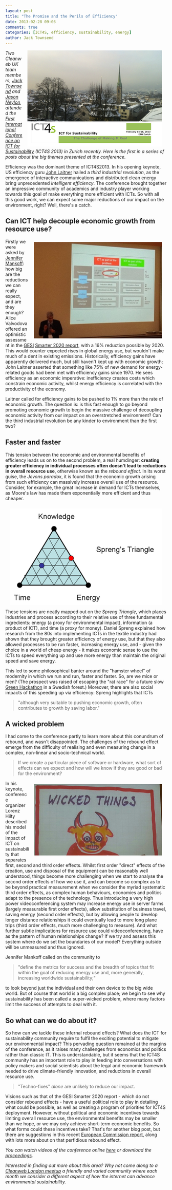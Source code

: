 ```yaml
---
layout: post
title: "The Promise and the Perils of Efficiency"
date: 2013-02-28 09:03
comments: true
categories: [ICT4S, efficiency, sustainability, energy]
author: Jack Townsend
---
```

<div style="margin: 0px 15px; float: right"><img src="/images/posts/ICT4S-and-zurich-small.png" alt="ICT4S Keynote"></div>

*Two Cleanweb UK team members, [Jack Townsend](https://twitter.com/JackTownsend_) and [Jason Neylon](https://twitter.com/jasonneylon), attended the [First International Conference on ICT for Sustainability](http://www.ict4s.org/) (ICT4S 2013) in Zurich recently. Here is the first in a series of posts about the big themes presented at the conference.*

Efficiency was the dominant theme of ICT4S2013. In his opening keynote, US efficiency guru [John Laitner](http://aceee.org/node/97) hailed a *third industrial revolution*, as the emergence of interactive communications and distributed clean energy bring unprecedented *intelligent efficiency*. The conference brought together an impressive community of academics and industry player working towards this goal of make everything more efficient with ICTs. So with all this good work, we can expect some major reductions of our impact on the environment, right? Well, there's a catch.

## Can ICT help decouple economic growth from resource use?

<div style="margin: 10px 15px; float: right"><img src="/images/posts/ict4s-keynote.jpeg" alt="ICT4S Keynote"></div>

Firstly we were asked by [Jennifer Mankoff](https://twitter.com/jcmankoff): how big are the reductions we can really expect, and are they enough? Alice Valvodova offered an optimistic assessment in the [GESI](https://twitter.com/GeSIConnect) [Smarter 2020 report](http://gesi.org/SMARTer2020), with a 16% reduction possible by 2020. This would counter expected rises in global energy use, but wouldn't make much of a dent in existing emissions. Historically, efficiency gains have apparently delivered much, but still haven't kept up with economic growth; John Laitner asserted that something like 75% of new demand for energy-related goods had been met with efficiency gains since 1970. He sees efficiency as an economic imperative: inefficiency creates costs which constrain economic activity, whilst energy efficiency is correlated with the productivity of the economy. 

Laitner called for efficiency gains to be pushed to 1% more than the rate of economic growth. The question is: is this fast enough to go beyond promoting economic growth to begin the massive challenge of decoupling economic activity from our impact on an overstretched environment? Can the third industrial revolution be any kinder to environment than the first two?

## Faster and faster

This tension between the economic and environmental benefits of efficiency leads us on to the second problem, a real humdinger: **creating greater efficiency in individual processes often doesn't lead to reductions in overall resource use**, otherwise known as the *rebound effect*. In its worst guise, the *Jevons paradox*, it is found that the economic growth arising from such efficiency can massively increase overall use of the resource. Consider, for example, the great increase in demand for ICTs themselves, as Moore's law has made them exponentially more efficient and thus cheaper.

<div style="margin: 10px 15px; float: right"><img src="/images/posts/spreng-triangle.png" alt="Spreng's Triangle"></div>

These tensions are neatly mapped out on the *Spreng Triangle*, which places industries and process according to their relative use of three fundamental ingredients: energy (a proxy for environmental impact), information (a product of ICT), and time (a proxy for money). Daniel Spreng explained how research from the 80s into implementing ICTs in the textile industry had shown that they brought greater efficiency of energy use, but that they also allowed processes to be run faster, increasing energy use, and - given the choice in a world of cheap energy - it makes economic sense to use the ICTs to speed everything up and use more energy than maintain the original speed and save energy. 

This led to some philosophical banter around the "hamster wheel" of modernity in which we run and run, faster and faster. So, are we mice or men? (The prospect was raised of escaping the "rat race" for a future slow [Green Hackathon](http://www.greenhackathon.com) in a Swedish forest.) Moreover, there are also social impacts of this speeding up via efficiency: Spreng highlights that ICTs 
> "although very suitable to pushing economic growth, often contributes to growth by saving labor."

## A wicked problem


I had come to the conference partly to learn more about this conundrum of rebound, and wasn't disappointed. The challenges of the rebound effect emerge from the difficulty of realising and even measuring change in a complex, non-linear and socio-technical world. 

> If we create a particular piece of software or hardware, what sort of effects can we expect and how will we know if they are good or bad for the environment?

<div style="margin: 10px 15px; float: right"><img src="/images/posts/wicked-things.png" alt="Wicked things drawing"></div>

In his keynote, conference organizer Lorenz Hilty described his model of the impact of ICT on sustainability that separates first, second and third order effects. Whilst first order "direct" effects of the creation, use and disposal of the equipment can be reasonably well understood, things become more challenging when we start to analyse the second order effects of how we use it, and can become so complex as to be beyond practical measurement when we consider the myriad systematic third order effects, as complex human behaviours, economies and politics adapt to the presence of the technology. Thus introducing a very high power videoconferencing system may increase energy use in server farms (largely measurable first order effects), allow substitution of business travel, saving energy (second order effects), but by allowing people to develop longer distance relationships it could eventually lead to more long plane trips (third order effects, much more challenging to measure). And what further subtle implications for resource use could videoconferencing, have as the pattern of human relationships change? If we try and assess this system where do we set the boundaries of our model? Everything outside will be unmeasured and thus ignored. 

Jennifer Mankoff called on the community to 
> "define the metrics for success and the breadth of topics that fit within the goal of reducing energy use and, more generally, increasing worldwide sustainability;" 

to look beyond just the individual and their own device to the big wide world. But of course that world is a big complex place; we begin to see why sustainability has been called a super-wicked problem, where many factors limit the success of attempts to deal with it.

## So what can we do about it?

So how can we tackle these infernal rebound effects? What does the ICT for sustainability community require to fulfil the exciting potential to mitigate our environmental impact? This pervading question remained at the margins of the conference, as it raises many challenges from economics and politics rather than classic IT. This is understandable, but it seems that the ICT4S community has an important role to play in feeding into conversations with policy makers and social scientists about the legal and economic framework needed to drive climate-friendly innovation, and reductions in overall resource use.

> "Techno-fixes" *alone* are unlikely to reduce our impact. 

Visions such as that of the GESI Smarter 2020 report - which do not consider rebound effects - have a useful political role to play in detailing what could be possible, as well as creating a program of priorities for ICT4S deployment. However, without political and economic incentives towards limiting overall resource use, the environmental benefits may be smaller than we hope, or we may only achieve short-term economic benefits. So what forms could these incentives take? That's for another blog post, but there are suggestions in this recent [European Commission report](http://ec.europa.eu/environment/eussd/pdf/rebound_effect_report.pdf), along with lots more about on that perfidious rebound effect.

*You can watch videos of the conference online [here](http://www.multimedia.ethz.ch/conferences/2013/ict4s/20130214_e7) or download the [proceedings](http://dx.doi.org/10.3929/ethz-a-007337628).*

*Interested in finding out more about this area? Why not come along to a [Cleanweb London meetup](http://www.meetup.com/Cleanweb-London/) a friendly and varied community where each month we consider a different aspect of how the internet can advance environmental sustainability.*
